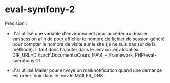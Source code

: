 # eval-symfony-2

Précision :

- J'ai utilisé une variable d'environement pour accéder au dossier var/session afin de pour afficher le nombre de fichier de session généré pour compter le nombre de visite sur le site (je ne suis pas sur de la méthode). Il faut donc l'ajouter dans le .env ou .env.local
ex: DIR_URL=D:\turch\Documents\Cours_IFA\4_-_Framework_PHP\eval-symphony-2\

- J'ai utilisé Mailer pour envoyé un mail/notification quand une demande est créer. Voir dans le .env le MAILER_DNS
